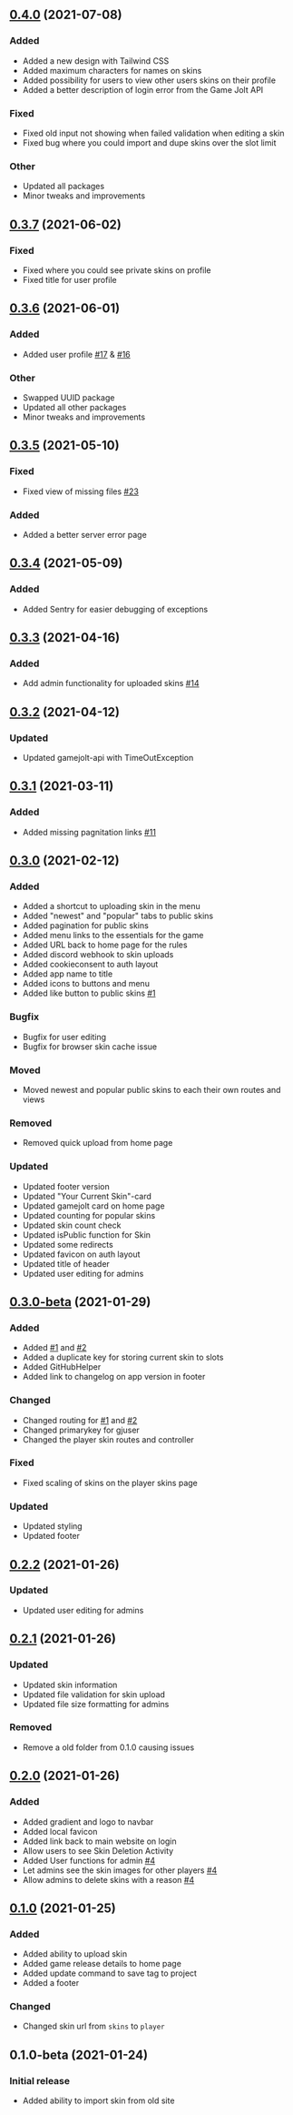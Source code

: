 
<a name="0.4.0"></a>
## [0.4.0](https://github.com/P3D-Legacy/skin.pokemon3d.net/compare/0.3.7...0.4.0) (2021-07-08)

### Added
* Added a new design with Tailwind CSS
* Added maximum characters for names on skins
* Added possibility for users to view other users skins on their profile
* Added a better description of login error from the Game Jolt API

### Fixed
* Fixed old input not showing when failed validation when editing a skin
* Fixed bug where you could import and dupe skins over the slot limit

### Other
* Updated all packages
* Minor tweaks and improvements

<a name="0.3.7"></a>
## [0.3.7](https://github.com/P3D-Legacy/skin.pokemon3d.net/compare/0.3.6...0.3.7) (2021-06-02)

### Fixed
* Fixed where you could see private skins on profile
* Fixed title for user profile

<a name="0.3.6"></a>
## [0.3.6](https://github.com/P3D-Legacy/skin.pokemon3d.net/compare/0.3.5...0.3.6) (2021-06-01)

### Added

* Added user profile [#17](https://github.com/P3D-Legacy/skin.pokemon3d.net/issues/17) & [#16](https://github.com/P3D-Legacy/skin.pokemon3d.net/issues/16)

### Other
* Swapped UUID package
* Updated all other packages
* Minor tweaks and improvements

<a name="0.3.5"></a>
## [0.3.5](https://github.com/P3D-Legacy/skin.pokemon3d.net/compare/0.3.4...0.3.5) (2021-05-10)

### Fixed

* Fixed view of missing files  [#23](https://github.com/P3D-Legacy/skin.pokemon3d.net/issues/23)

### Added

* Added a better server error page

<a name="0.3.4"></a>
## [0.3.4](https://github.com/P3D-Legacy/skin.pokemon3d.net/compare/0.3.3...0.3.4) (2021-05-09)

### Added

* Added Sentry for easier debugging of exceptions

<a name="0.3.3"></a>
## [0.3.3](https://github.com/P3D-Legacy/skin.pokemon3d.net/compare/0.3.2...0.3.3) (2021-04-16)

### Added

* Add admin functionality for uploaded skins [#14](https://github.com/P3D-Legacy/skin.pokemon3d.net/issues/14)


<a name="0.3.2"></a>
## [0.3.2](https://github.com/P3D-Legacy/skin.pokemon3d.net/compare/0.3.1...0.3.2) (2021-04-12)

### Updated

* Updated gamejolt-api with TimeOutException


<a name="0.3.1"></a>
## [0.3.1](https://github.com/P3D-Legacy/skin.pokemon3d.net/compare/0.3.0...0.3.1) (2021-03-11)

### Added

* Added missing pagnitation links [#11](https://github.com/P3D-Legacy/skin.pokemon3d.net/issues/11)


<a name="0.3.0"></a>
## [0.3.0](https://github.com/P3D-Legacy/skin.pokemon3d.net/compare/0.3.0-beta...0.3.0) (2021-02-12)

### Added

* Added a shortcut to uploading skin in the menu
* Added "newest" and "popular" tabs to public skins
* Added pagination for public skins
* Added menu links to the essentials for the game
* Added URL back to home page for the rules
* Added discord webhook to skin uploads
* Added cookieconsent to auth layout
* Added app name to title
* Added icons to buttons and menu
* Added like button to public skins [#1](https://github.com/P3D-Legacy/skin.pokemon3d.net/issues/1)

### Bugfix

* Bugfix for user editing
* Bugfix for browser skin cache issue

### Moved

* Moved newest and popular public skins to each their own routes and views

### Removed

* Removed quick upload from home page

### Updated

* Updated footer version
* Updated "Your Current Skin"-card
* Updated gamejolt card on home page
* Updated counting for popular skins
* Updated skin count check
* Updated isPublic function for Skin
* Updated some redirects
* Updated favicon on auth layout
* Updated title of header
* Updated user editing for admins


<a name="0.3.0-beta"></a>
## [0.3.0-beta](https://github.com/P3D-Legacy/skin.pokemon3d.net/compare/0.2.2...0.3.0-beta) (2021-01-29)

### Added

* Added [#1](https://github.com/P3D-Legacy/skin.pokemon3d.net/issues/1) and [#2](https://github.com/P3D-Legacy/skin.pokemon3d.net/issues/2)
* Added a duplicate key for storing current skin to slots
* Added GitHubHelper
* Added link to changelog on app version in footer

### Changed

* Changed routing for [#1](https://github.com/P3D-Legacy/skin.pokemon3d.net/issues/1) and [#2](https://github.com/P3D-Legacy/skin.pokemon3d.net/issues/2)
* Changed primarykey for gjuser
* Changed the player skin routes and controller

### Fixed

* Fixed scaling of skins on the player skins page

### Updated

* Updated styling
* Updated footer

<a name="0.2.2"></a>
## [0.2.2](https://github.com/P3D-Legacy/skin.pokemon3d.net/compare/0.2.1...0.2.2) (2021-01-26)

### Updated

* Updated user editing for admins


<a name="0.2.1"></a>
## [0.2.1](https://github.com/P3D-Legacy/skin.pokemon3d.net/compare/0.2.0...0.2.1) (2021-01-26)

### Updated

* Updated skin information
* Updated file validation for skin upload
* Updated file size formatting for admins

### Removed
* Remove a old folder from 0.1.0 causing issues


<a name="0.2.0"></a>
## [0.2.0](https://github.com/P3D-Legacy/skin.pokemon3d.net/compare/0.1.0...0.2.0) (2021-01-26)

### Added

* Added gradient and logo to navbar
* Added local favicon
* Added link back to main website on login
* Allow users to see Skin Deletion Activity
* Added User functions for admin [#4](https://github.com/P3D-Legacy/skin.pokemon3d.net/issues/4)
* Let admins see the skin images for other players [#4](https://github.com/P3D-Legacy/skin.pokemon3d.net/issues/4)
* Allow admins to delete skins with a reason [#4](https://github.com/P3D-Legacy/skin.pokemon3d.net/issues/4)


<a name="0.1.0"></a>
## [0.1.0](https://github.com/P3D-Legacy/skin.pokemon3d.net/compare/0.1.0-beta...0.1.0) (2021-01-25)

### Added

* Added ability to upload skin
* Added game release details to home page
* Added update command to save tag to project
* Added a footer

### Changed

* Changed skin url from `skins` to `player`


<a name="0.1.0-beta"></a>
## 0.1.0-beta (2021-01-24)

### Initial release

* Added ability to import skin from old site